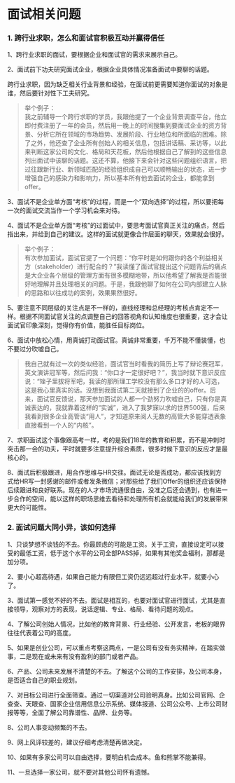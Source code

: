 # 面试相关问题

### 1. 跨行业求职，怎么和面试官积极互动并赢得信任

1、跨行业求职的面试，要根据企业和面试官的需求来展示自己。

2、面试前下功夫研究面试企业，根据企业具体情况准备面试中要聊的话题。

跨行业求职，因为缺乏相关行业背景和经验，在面试前更需要知道你面试的对象是谁，然后要针对性下工夫研究。

> 举个例子：  
> 我之前辅导一个跨行求职的学员，我跟他提了一个企业背景调查平台，他立即付费注册了一年的会员，然后用一晚上的时间搜集到要面试企业的资方背景、分析它所在领域的市场趋势、发展阶段、行业地位和所面临的困难。除了之外，他还查了企业所有创始人的相关信息，包括讲话稿、采访等，以此来判断这家公司的文化、格局和天花板，然后他根据自己了解到的这些信息列出面试中该聊的话题。这还不算，他接下来会针对这些问题组织语言，把过往跟新行业、新领域匹配的经验组织成自己可以顺畅输出的状态，进一步增强自己的感染力和影响力，所以基本所有他去面试的企业，都能拿到offer。

3、面试不是企业单方面“考核”的过程，而是一个“双向选择”的过程，所以要把每一次的面试交流当作一个学习机会来对待。

4、面试不是企业单方面“考核”的过面试中，要思考面试官真正关注的痛点，然后指出来，并给到自己的建议。这样的面试就更像合作层面的聊天，效果就会很好。

> 举个例子：  
> 有次参加面试，面试官提了一个问题：“你平时是如何跟你的各个利益相关方（stakeholder）进行配合的？”我读懂了面试官提出这个问题背后的痛点是大企业各个层级的管理方面有很多模糊地带，所以他希望了解我是否能很好地理解并且处理相关的问题。于是，我跟他聊了如何在公司内部建立人脉的思路和以往成功的案例，效果果然很好。

5、要注意不同层级的关注点是不一样的，直线经理和总经理的考核点肯定不一样。根据不同面试官关注的点调整自己的回答视角和认知维度也很重要，这才会让面试官印象深刻，觉得你有价值，能胜任目标岗位。

6、面试中放松心情，用真诚打动面试官。真诚非常重要，千万不能不懂装懂，也不要过分吹嘘自己。

> 我自己就有过一次的类似经验，面试官当时看我的简历上写了辩论赛冠军，英文演讲冠军等，然后问我：“你口才一定很好吧？”，我当时就下意识反应说：“矬子里拔将军吧，我读的那所理工学校没有那么多口才好的人可选，这是我心里真实的话。没想到我面试第二天就接到了企业的的offer。后来，面试官反馈说，那天参加面试的人都一个劲努力吹嘘自己，只有你是真诚表达的，我就靠着这样的“实诚”，进入了我梦寐以求的世界500强，后来我看到很多企业高管谈“用人”，才知道原来阅人无数的高管大多能穿透表象直接看到一个人的“内核”。

7、求职面试这个事像跟高考一样，考的是我们18年的教育和积累，而不是冲刺时突击那一会的功夫，平时就要多注意提升综合素质，很多时候下意识的反应才是最核心的。

8、面试后积极跟进，用合作思维与HR交往。面试无论是否成功，都应该找到方式给HR写一封感谢的邮件或者发条微信；对那些给了我们Offer的组织还应该保持后续跟进和良好联系。现在的人才市场流通很自由，没准之后还会遇到，也有进一步合作的空间，能以这样的职场思维去看待和处理所有机会就能给我们的发展带来更大的可能性。

### 2. 面试问题大同小异，该如何选择

1、只谈梦想不谈钱的不去。你最顾虑的可能是工资。关于工资，直接设定可以接受的最低工资，低于这个水平的公司全部PASS掉，如果有其他奖金福利，那都是加分项。

2、要小心超高待遇，如果自己能力有限但工资仍远远超过行业水平，就要小心了。

3、面试第一感觉不好的不去。面试是相互的，也要对面试官进行面试，尤其是直接领导，观察对方的表现，说话逻辑、专业、格局、看待问题的观点。

4、了解公司创始人情况，比如他的教育背景、行业经验、公开发言，老板的眼界往往代表着公司的高度。

5、如果是创业公司，可以重点考察这两点，一是公司有没有务实精神，在踏实做事，二是现在或未来有没有盈利的部门或者产品。

6、产品、公司未来发展不清楚的不去。了解这个公司的工作安排，及公司本身，是否适合自己的职业规划。

7、对目标公司进行全面筛查。通过一切渠道对公司验明真身。比如公司官网、企查查、天眼查、国家企业信用信息公示系统、媒体报道、公司公众号、上市公司财报等等，全面了解公司靠谱性、品牌、业务等。

8、公司人事变动频繁的不去。

9、网上风评较差的，建议仔细考虑清楚再做决定。

10、如果有多家公司可以自由选择，要明白机会成本。鱼和熊掌不能兼得。

11、一旦选择一家公司，就不要对其他公司怀有遗憾。

